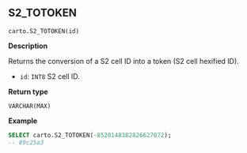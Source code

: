 ## S2_TOTOKEN

```sql:signature
carto.S2_TOTOKEN(id)
```

**Description**

Returns the conversion of a S2 cell ID into a token (S2 cell hexified ID).

* `id`: `INT8` S2 cell ID.

**Return type**

`VARCHAR(MAX)`

**Example**

```sql
SELECT carto.S2_TOTOKEN(-8520148382826627072);
-- 89c25a3
```